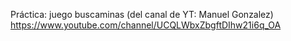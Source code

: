 Práctica: juego buscaminas (del canal de YT: Manuel Gonzalez)
https://www.youtube.com/channel/UCQLWbxZbgftDIhw21i6q_OA

